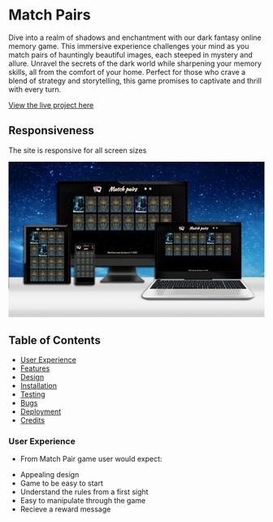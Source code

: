 # Match Pairs
Dive into a realm of shadows and enchantment with our dark fantasy online memory game.
This immersive experience challenges your mind as you match pairs of hauntingly beautiful images, each steeped in mystery and allure. Unravel the secrets of the dark world while sharpening your memory skills, all from the comfort of your home. Perfect for those who crave a blend of strategy and storytelling, this game promises to captivate and thrill with every turn.

[View the live project here](https://anna-exe.github.io/match-pairs/)

##  Responsiveness
The site is responsive for all screen sizes

![Screenshot of the website on different devices](assets/images/readme-images/mockup.png)

## Table of Contents

-   [User Experience](#user-experience)
-   [Features](#features)
-   [Design](#design)
-   [Installation](#installation)
-   [Testing](#testing)
-   [Bugs](#bugs)
-   [Deployment](#deployment)
-   [Credits](#credits)

### User Experience
* From Match Pair game user would expect:

-   Appealing design
-   Game to be easy to start
-   Understand the rules from a first sight
-   Easy to manipulate through the game
-   Recieve a reward message